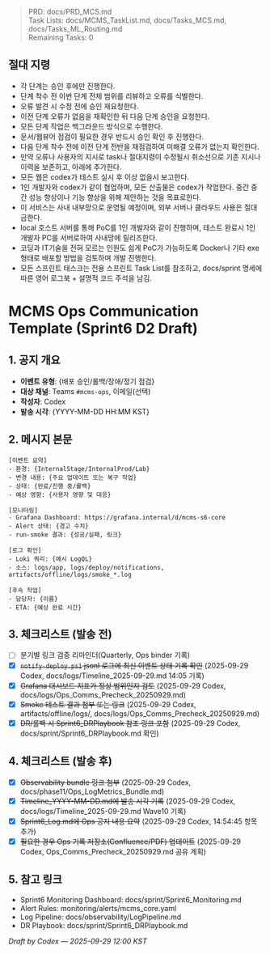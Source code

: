 > PRD: docs/PRD_MCS.md  
> Task Lists: docs/MCMS_TaskList.md, docs/Tasks_MCS.md, docs/Tasks_ML_Routing.md  
> Remaining Tasks: 0

## 절대 지령
- 각 단계는 승인 후에만 진행한다.
- 단계 착수 전 이번 단계 전체 범위를 리뷰하고 오류를 식별한다.
- 오류 발견 시 수정 전에 승인 재요청한다.
- 이전 단계 오류가 없음을 재확인한 뒤 다음 단계 승인을 요청한다.
- 모든 단계 작업은 백그라운드 방식으로 수행한다.
- 문서/웹뷰어 점검이 필요한 경우 반드시 승인 확인 후 진행한다.
- 다음 단계 착수 전에 이전 단계 전반을 재점검하여 미해결 오류가 없는지 확인한다.
- 만약 오류나 사용자의 지시로 task나 절대지령이 수정될시 취소선으로 기존 지시나 이력을 보존하고, 아래에 추가한다.
- 모든 웹은 codex가 테스트 실시 후 이상 없을시 보고한다.
- 1인 개발자와 codex가 같이 협업하며, 모든 산출물은 codex가 작업한다. 중간 중간 성능 향상이나 기능 향상을 위해 제안하는 것을 목표로한다.
- 이 서비스는 사내 내부망으로 운영될 예정이며, 외부 서버나 클라우드 사용은 절대 금한다.
- local 호스트 서버를 통해 PoC를 1인 개발자와 같이 진행하며, 테스트 완료시 1인 개발자 PC를 서버로하여 사내망에 릴리즈한다.
- 코딩과 IT기술을 전혀 모르는 인원도 쉽게 PoC가 가능하도록 Docker나 기타 exe 형태로 배포할 방법을 검토하며 개발 진행한다.
- 모든 스프린트 태스크는 전용 스프린트 Task List를 참조하고, docs/sprint 명세에 따른 영어 로그북 + 설명적 코드 주석을 남김.
# MCMS Ops Communication Template (Sprint6 D2 Draft)

## 1. 공지 개요
- **이벤트 유형**: {배포 승인/롤백/장애/정기 점검}
- **대상 채널**: Teams `#mcms-ops`, 이메일(선택)
- **작성자**: Codex
- **발송 시각**: {YYYY-MM-DD HH:MM KST}

## 2. 메시지 본문
```
[이벤트 요약]
- 환경: {InternalStage/InternalProd/Lab}
- 변경 내용: {주요 업데이트 또는 복구 작업}
- 상태: {완료/진행 중/롤백}
- 예상 영향: {사용자 영향 및 대응}

[모니터링]
- Grafana Dashboard: https://grafana.internal/d/mcms-s6-core
- Alert 상태: {경고 수치}
- run-smoke 결과: {성공/실패, 링크}

[로그 확인]
- Loki 쿼리: {예시 LogQL}
- 소스: logs/app, logs/deploy/notifications, artifacts/offline/logs/smoke_*.log

[후속 작업]
- 담당자: {이름}
- ETA: {예상 완료 시간}
```

## 3. 체크리스트 (발송 전)
- [ ] 분기별 링크 검증 리마인더(Quarterly, Ops binder 기록)
- [x] ~~`notify-deploy.ps1` jsonl 로그에 최신 이벤트 상태 기록 확인~~ (2025-09-29 Codex, docs/logs/Timeline_2025-09-29.md 14:05 기록)
- [x] ~~Grafana 대시보드 지표가 정상 범위인지 검토~~ (2025-09-29 Codex, docs/logs/Ops_Comms_Precheck_20250929.md)
- [x] ~~Smoke 테스트 결과 첨부 또는 링크~~ (2025-09-29 Codex, artifacts/offline/logs/, docs/logs/Ops_Comms_Precheck_20250929.md)
- [x] ~~DR/롤백 시 Sprint6_DRPlaybook 참조 링크 포함~~ (2025-09-29 Codex, docs/sprint/Sprint6_DRPlaybook.md 확인)

## 4. 체크리스트 (발송 후)
- [x] ~~Observability bundle 링크 첨부~~ (2025-09-29 Codex, docs/phase11/Ops_LogMetrics_Bundle.md)
- [x] ~~Timeline_YYYY-MM-DD.md에 발송 시각 기록~~ (2025-09-29 Codex, docs/logs/Timeline_2025-09-29.md Wave10 기록)
- [x] ~~Sprint6_Log.md에 Ops 공지 내용 요약~~ (2025-09-29 Codex, 14:54:45 항목 추가)
- [x] ~~필요한 경우 Ops 기록 저장소(Confluence/PDF) 업데이트~~ (2025-09-29 Codex, Ops_Comms_Precheck_20250929.md 공유 계획)

## 5. 참고 링크
- Sprint6 Monitoring Dashboard: docs/sprint/Sprint6_Monitoring.md
- Alert Rules: monitoring/alerts/mcms_core.yaml
- Log Pipeline: docs/observability/LogPipeline.md
- DR Playbook: docs/sprint/Sprint6_DRPlaybook.md

*Draft by Codex — 2025-09-29 12:00 KST*

